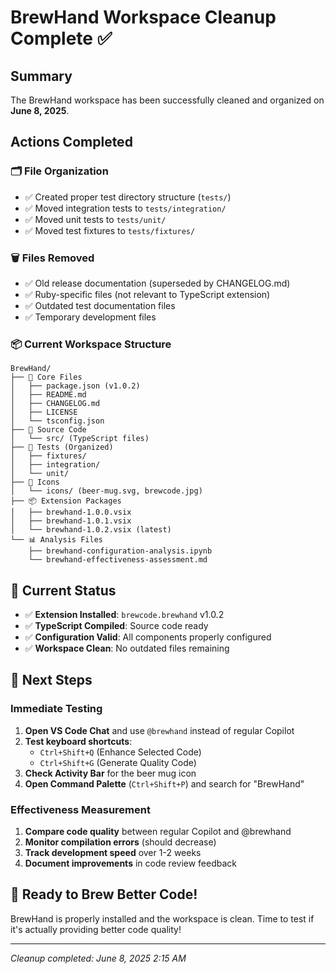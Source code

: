 # BrewHand Workspace Cleanup Complete ✅

## Summary
The BrewHand workspace has been successfully cleaned and organized on **June 8, 2025**.

## Actions Completed

### 🗂️ **File Organization**
- ✅ Created proper test directory structure (`tests/`)
- ✅ Moved integration tests to `tests/integration/`
- ✅ Moved unit tests to `tests/unit/`
- ✅ Moved test fixtures to `tests/fixtures/`

### 🗑️ **Files Removed**
- ✅ Old release documentation (superseded by CHANGELOG.md)
- ✅ Ruby-specific files (not relevant to TypeScript extension)
- ✅ Outdated test documentation files
- ✅ Temporary development files

### 📦 **Current Workspace Structure**
```
BrewHand/
├── 📄 Core Files
│   ├── package.json (v1.0.2)
│   ├── README.md
│   ├── CHANGELOG.md
│   ├── LICENSE
│   └── tsconfig.json
├── 📁 Source Code
│   └── src/ (TypeScript files)
├── 📁 Tests (Organized)
│   ├── fixtures/
│   ├── integration/
│   └── unit/
├── 📁 Icons
│   └── icons/ (beer-mug.svg, brewcode.jpg)
├── 📦 Extension Packages
│   ├── brewhand-1.0.0.vsix
│   ├── brewhand-1.0.1.vsix
│   └── brewhand-1.0.2.vsix (latest)
└── 📊 Analysis Files
    ├── brewhand-configuration-analysis.ipynb
    └── brewhand-effectiveness-assessment.md
```

## 🎯 **Current Status**
- ✅ **Extension Installed**: `brewcode.brewhand` v1.0.2
- ✅ **TypeScript Compiled**: Source code ready
- ✅ **Configuration Valid**: All components properly configured
- ✅ **Workspace Clean**: No outdated files remaining

## 🚀 **Next Steps**

### Immediate Testing
1. **Open VS Code Chat** and use `@brewhand` instead of regular Copilot
2. **Test keyboard shortcuts**: 
   - `Ctrl+Shift+Q` (Enhance Selected Code)
   - `Ctrl+Shift+G` (Generate Quality Code)
3. **Check Activity Bar** for the beer mug icon
4. **Open Command Palette** (`Ctrl+Shift+P`) and search for "BrewHand"

### Effectiveness Measurement
1. **Compare code quality** between regular Copilot and @brewhand
2. **Monitor compilation errors** (should decrease)
3. **Track development speed** over 1-2 weeks
4. **Document improvements** in code review feedback

## 🍺 **Ready to Brew Better Code!**
BrewHand is properly installed and the workspace is clean. 
Time to test if it's actually providing better code quality!

---
*Cleanup completed: June 8, 2025 2:15 AM*
